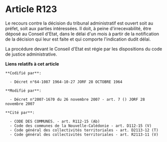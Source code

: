 # Article R123

Le recours contre la décision du tribunal administratif est ouvert soit au préfet, soit aux parties intéressées. Il doit, à
peine d'irrecevabilité, être déposé au Conseil d'Etat, dans le délai d'un mois à partir de la notification de la décision qui
leur est faite et qui comporte l'indication dudit délai.

La procédure devant le Conseil d'Etat est régie par les dispositions du code de justice administrative.

**Liens relatifs à cet article**

	**Codifié par**:

	  - Décret n°64-1087 1964-10-27 JORF 28 OCTOBRE 1964

	**Modifié par**:

	  - Décret n°2007-1670 du 26 novembre 2007 - art. 7 () JORF 28 novembre 2007

	**Cité par**:

	  - CODE DES COMMUNES. - art. R112-15 (Ab)
	  - Code des communes de la Nouvelle-Calédonie - art. D112-15 (V)
	  - Code général des collectivités territoriales - art. D2113-12 (T)
	  - Code général des collectivités territoriales - art. R2113-11 (V)
